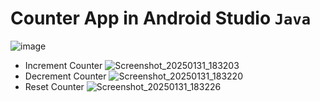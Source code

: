 # Counter App in Android Studio `Java`

![image](https://github.com/user-attachments/assets/ac1b65f0-3a3c-4594-b9ea-d4913299981a)

- Increment Counter
  ![Screenshot_20250131_183203](https://github.com/user-attachments/assets/f8e2dc7c-4dc0-420c-8d6c-8d5090fec892)
- Decrement Counter
  ![Screenshot_20250131_183220](https://github.com/user-attachments/assets/619fb6f8-4920-4dd3-8edf-e366fb6a283b)
- Reset Counter
  ![Screenshot_20250131_183226](https://github.com/user-attachments/assets/26e6fa9d-fabe-409e-a3e1-5a50f08b2b4c)


